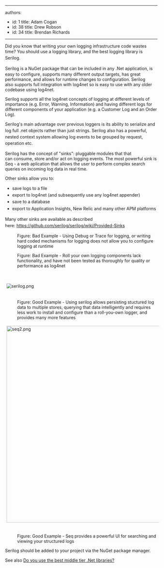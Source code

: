 

---
authors:
  - id: 1
    title: Adam Cogan
  - id: 38
    title: Drew Robson
  - id: 34
    title: Brendan Richards
---




<span class='intro'> <p class="p1">Did you know that writing your own logging infrastructure code wastes time? You should use a logging library, and&#160;t<span style="line-height&#58;20.8px;">he best logging library is Serilog.</span></p><p class="p2"><span style="line-height&#58;20.8px;">Serilog&#160;</span>is a NuGet package that can be included in any .Net application, is easy to configure, supports many different output targets, has great performance, and allows for runtime changes to configuration. Serilog also&#160;supports&#160;full integration with log4net so is easy to use with any older codebase using log4net.</p> </span>

<p class="p1">Serilog supports all the log4net&#160;concepts of logging at different levels of importance (e.g. Error, Warning, Information) and having different logs for different components of your application (e.g. a Customer Log and an Order Log).</p><p class="p1"><span style="line-height&#58;20.8px;">Serilog's main advantage over previous loggers is its ability to serialize and log full .net objects rather than just strings.</span><span style="line-height&#58;20.8px;">&#160;Serilog also has a&#160;powerful, nested context system allowing log events to be grouped by request, operation etc.&#160;</span><br></p><p class="p1">Serilog has the concept of &quot;sinks&quot;&#58; pluggable modules that that can&#160;consume, store and/or act on logging events. The most powerful sink is Seq - a web aplication that allows the user to perform complex search queries&#160;on incoming log data in real time.</p><p class="p1">Other sinks allow you to&#58;</p><ul class="p1"><li><span style="line-height&#58;1.6;">​save logs to a file</span><br></li><li><span style="line-height&#58;1.6;">export to log4net (and subsequently use any log4net appender)</span></li><li><span style="line-height&#58;1.6;">save to a&#160;database</span></li><li><span style="line-height&#58;1.6;">export to Application Insights, New Relic and many other APM platforms<br></span></li></ul><div><span style="line-height&#58;20.8px;">Many other sinks are available as described here&#58;&#160;<a href="https&#58;//github.com/serilog/serilog/wiki/Provided-Sinks">https&#58;//github.com/serilog/serilog/wiki/Provided-Sinks​</a> <img title="You are now leaving SSW" src="/Style%20Library/SSW/CoreImages/external.gif" alt="" /></span></div><dl class="badImage"><dt><img src="/PublishingImages/trace-logging-bad.jpg" alt="" /></dt><dd>Figure&#58; Bad Example - Using Debug or Trace for logging, or writing hard coded mechanisms for logging does not allow you to configure logging at runtime</dd></dl><dl class="badImage"><dt><img src="/PublishingImages/trace-logging-bad-2.jpg" alt="" /></dt><dd>Figure&#58; Bad Example - Roll your own logging components lack functionality, and have not been tested as thoroughly for quality or performance as log4net</dd><p class="ssw15-rteElement-P">​<br></p><p class="ssw15-rteElement-P"><img alt="serilog.png" src="/PublishingImages/serilog.png" style="margin&#58;5px;" /><br>&#160;</p></dl><dl class="goodImage"><dt></dt><dd>Figure&#58; Good Example - Using serilog&#160;allows persisting stuctured&#160;log data to multiple
stores, querying that data intelligently&#160;and&#160;requires less work to install and configure than a roll-you-own logger, and provides many more features</dd><p class="ssw15-rteElement-P"><img alt="seq2.png" src="/PublishingImages/seq2.png" style="margin&#58;5px;width&#58;650px;" /><br>&#160;</p><dd>Figure&#58; Good Example - Seq provides a powerful UI for searching and viewing your structured logs</dd></dl>

<p>Serilog&#160;should be added to your project via the NuGet package manager.</p><p>See also&#160;<a href="/_layouts/15/FIXUPREDIRECT.ASPX?WebId=3dfc0e07-e23a-4cbb-aac2-e778b71166a2&amp;TermSetId=07da3ddf-0924-4cd2-a6d4-a4809ae20160&amp;TermId=9ea489f4-032b-4e5b-a0e0-df5a0c3148fe" style="line-height&#58;20.8px;">Do you use the best middle tier .Net libraries?</a><span style="line-height&#58;20.8px;">&#160;</span><br></p>


